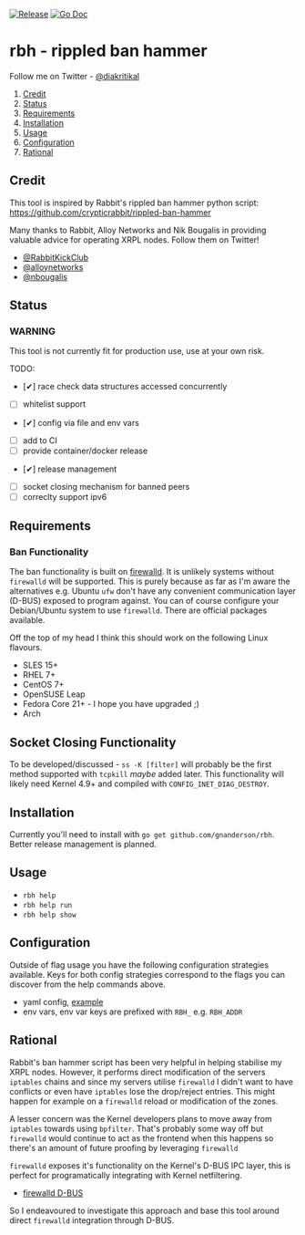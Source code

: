 [![Release](https://img.shields.io/github/gnanderson/rbh/rbh.svg?style=for-the-badge)](https://github.com/gnanderson/rbh/releases/latest)
[![Go Doc](https://img.shields.io/badge/godoc-reference-blue.svg?style=for-the-badge)](http://godoc.org/github.com/gnanderson/rbh)

# rbh - rippled ban hammer

Follow me on Twitter - [@diakritikal](https://twitter.com/diakritikal)

1. [Credit](#credit)
1. [Status](#status)
1. [Requirements](#requirements)
1. [Installation](#installation)
1. [Usage](#usage)
1. [Configuration](#configuration)
1. [Rational](#rational)

## Credit
This tool is inspired by Rabbit's rippled ban hammer python script:
  https://github.com/crypticrabbit/rippled-ban-hammer

Many thanks to Rabbit, Alloy Networks and Nik Bougalis in providing valuable
advice for operating XRPL nodes. Follow them on Twitter!

  - [@RabbitKickClub](https://twitter.com/RabbitKickClub)
  - [@alloynetworks](https://twitter.com/alloynetworks)
  - [@nbougalis](https://twitter.com/nbougalis)

## Status

### WARNING
This tool is not currently fit for production use, use at your own risk.

TODO:
  - [✔] race check data structures accessed concurrently
  - [ ] whitelist support
  - [✔] config via file and env vars
  - [ ] add to CI
  - [ ] provide container/docker release
  - [✔] release management
  - [ ] socket closing mechanism for banned peers
  - [ ] correclty support ipv6

## Requirements

### Ban Functionality

The ban functionality is built on [firewalld](https://firewalld.org/). It is
unlikely systems without `firewalld` will be supported. This is purely because
as far as I'm aware the alternatives e.g. Ubuntu `ufw` don't have any convenient
communication layer (D-BUS) exposed to program against. You can of course
configure your Debian/Ubuntu system to use `firewalld`. There are official
packages available.

Off the top of my head I think this should work on the following Linux flavours.

  - SLES 15+
  - RHEL 7+
  - CentOS 7+
  - OpenSUSE Leap
  - Fedora Core 21+ - I hope you have upgraded ;)
  - Arch

## Socket Closing Functionality

To be developed/discussed - `ss -K [filter]` will probably be the first method
supported with `tcpkill` *maybe* added later. This functionality will likely need
Kernel 4.9+ and compiled with `CONFIG_INET_DIAG_DESTROY`.

## Installation

Currently you'll need to install with `go get github.com/gnanderson/rbh`. Better
release management is planned.

## Usage

 -  `rbh help`
 -  `rbh help run`
 -  `rbh help show`

## Configuration

Outside of flag usage you have the following configuration strategies available.
Keys for both config strategies correspond to the flags you can discover from
the help commands above.

 - yaml config, [example](https://github.com/gnanderson/rbh/blob/master/examples/.rbh.yaml)
 - env vars, env var keys are prefixed with `RBH_` e.g. `RBH_ADDR`

## Rational

Rabbit's ban hammer script has been very helpful in helping stabilise my XRPL
nodes. However, it performs direct modification of the servers `iptables` chains
and since my servers utilise `firewalld` I didn't want to have conflicts or
even have `iptables` lose the drop/reject entries. This might happen for example
on a `firewalld` reload or modification of the zones.

A lesser concern was the Kernel developers plans to move away from `iptables`
towards using `bpfilter`. That's probably some way off but `firewalld` would
continue to act as the frontend when this happens so there's an amount of future
proofing by leveraging `firewalld`

`firewalld` exposes it's functionality on the Kernel's D-BUS IPC layer, this is
perfect for programatically integrating with Kernel netfiltering.

  - [firewalld D-BUS](https://firewalld.org/documentation/man-pages/firewalld.dbus.html)

So I endeavoured to investigate this approach and base this tool around direct
`firewalld` integration through D-BUS.
